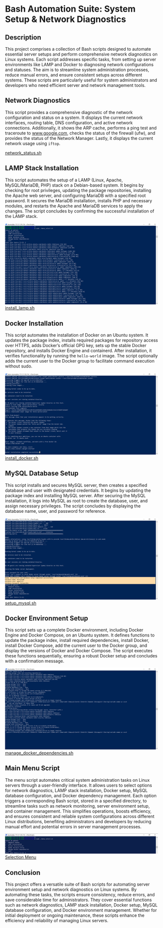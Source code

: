 # Bash Automation Suite: System Setup & Network Diagnostics

## Description

This project comprises a collection of Bash scripts designed to automate essential server setups and perform comprehensive network diagnostics on Linux systems. Each script addresses specific tasks, from setting up server environments like LAMP and Docker to diagnosing network configurations and statuses. The aim is to streamline system administration processes, reduce manual errors, and ensure consistent setups across different systems. These scripts are particularly useful for system administrators and developers who need efficient server and network management tools.

## Network Diagnostics

This script provides a comprehensive diagnostic of the network configuration and status on a system. It displays the current network interfaces, routing table, DNS configuration, and active network connections. Additionally, it shows the ARP cache, performs a ping test and traceroute to www.google.com, checks the status of the firewall (ufw), and provides the status of the Network Manager. Lastly, it displays the current network usage using `iftop`.

[network_status.sh](Scripts/network_status.sh)

## LAMP Stack Installation

This script automates the setup of a LAMP (Linux, Apache, MySQL/MariaDB, PHP) stack on a Debian-based system. It begins by checking for root privileges, updating the package repositories, installing the Apache web server, and configuring MariaDB with a specified root password. It secures the MariaDB installation, installs PHP and necessary modules, and restarts the Apache and MariaDB services to apply the changes. The script concludes by confirming the successful installation of the LAMP stack.

![Installing LAMP via the Selection Menu](<Bash Automation Suite System Setup & Network Diagnostics/Bash Automation Suite System Setup & Network Diagnostics - Installing LAMP via the Selection Menu.PNG>)<br>
[install_lamp.sh](Scripts/install_lamp.sh)

## Docker Installation

This script automates the installation of Docker on an Ubuntu system. It updates the package index, installs required packages for repository access over HTTPS, adds Docker’s official GPG key, sets up the stable Docker repository, and installs Docker Engine and containerd. After installation, it verifies functionality by running the `hello-world` image. The script optionally adds the current user to the Docker group to facilitate command execution without sudo.

![Docker Installation via the Selection Menu](<Bash Automation Suite System Setup & Network Diagnostics/Bash Automation Suite System Setup & Network Diagnostics - Docker Installation via the Selection Menu.PNG>)<br>
[install_docker.sh](Scripts/install_docker.sh)

## MySQL Database Setup

This script installs and secures MySQL server, then creates a specified database and user with designated credentials. It begins by updating the package index and installing MySQL server. After securing the MySQL installation, it logs into MySQL as root to create the database, user, and assign necessary privileges. The script concludes by displaying the database name, user, and password for reference.

![MySQL Database Setup](<Bash Automation Suite System Setup & Network Diagnostics/Bash Automation Suite System Setup & Network Diagnostics - DataBase Setup.PNG>)<br>
[setup_mysql.sh](Scripts/setup_mysql.sh)

## Docker Environment Setup

This script sets up a complete Docker environment, including Docker Engine and Docker Compose, on an Ubuntu system. It defines functions to update the package index, install required dependencies, install Docker, install Docker Compose, add the current user to the Docker group, and display the versions of Docker and Docker Compose. The script executes these functions sequentially, ensuring a robust Docker setup and concludes with a confirmation message.

![Managing Dependencies](<Bash Automation Suite System Setup & Network Diagnostics/Bash Automation Suite System Setup & Network Diagnostics - Managing Dependencies.PNG>)<br>
[manage_docker_dependencies.sh](Scripts/manage_docker_dependencies.sh)

## Main Menu Script

The menu script automates critical system administration tasks on Linux servers through a user-friendly interface. It allows users to select options for network diagnostics, LAMP stack installation, Docker setup, MySQL database configuration, and Docker dependency management. Each option triggers a corresponding Bash script, stored in a specified directory, to streamline tasks such as network monitoring, server environment setup, and container management. This simplifies operations, boosts efficiency, and ensures consistent and reliable system configurations across different Linux distributions, benefiting administrators and developers by reducing manual effort and potential errors in server management processes.

![Selection Menu](<Bash Automation Suite System Setup & Network Diagnostics/Bash Automation Suite System Setup & Network Diagnostics - Selection Menu.png>)<br>
[Selection Menu](Scripts/menu_select.sh)

## Conclusion

This project offers a versatile suite of Bash scripts for automating server environment setup and network diagnostics on Linux systems. By automating these tasks, the scripts ensure consistency, reduce errors, and save considerable time for administrators. They cover essential functions such as network diagnostics, LAMP stack installation, Docker setup, MySQL database configuration, and Docker environment management. Whether for initial deployment or ongoing maintenance, these scripts enhance the efficiency and reliability of managing Linux servers.